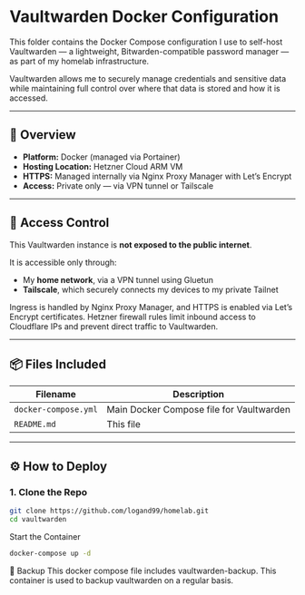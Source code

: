 # Vaultwarden Docker Configuration

This folder contains the Docker Compose configuration I use to self-host Vaultwarden — a lightweight, Bitwarden-compatible password manager — as part of my homelab infrastructure.

Vaultwarden allows me to securely manage credentials and sensitive data while maintaining full control over where that data is stored and how it is accessed.

---

## 🔧 Overview

- **Platform:** Docker (managed via Portainer)
- **Hosting Location:** Hetzner Cloud ARM VM
- **HTTPS:** Managed internally via Nginx Proxy Manager with Let’s Encrypt
- **Access:** Private only — via VPN tunnel or Tailscale

---

## 🔐 Access Control

This Vaultwarden instance is **not exposed to the public internet**.

It is accessible only through:
- My **home network**, via a VPN tunnel using Gluetun
- **Tailscale**, which securely connects my devices to my private Tailnet

Ingress is handled by Nginx Proxy Manager, and HTTPS is enabled via Let’s Encrypt certificates. Hetzner firewall rules limit inbound access to Cloudflare IPs and prevent direct traffic to Vaultwarden.

---

## 📦 Files Included

| Filename                | Description                                    |
|-------------------------|------------------------------------------------|
| `docker-compose.yml`    | Main Docker Compose file for Vaultwarden       |
| `README.md`             | This file                                      |

---

## ⚙️ How to Deploy

### 1. Clone the Repo
```bash
git clone https://github.com/logand99/homelab.git
cd vaultwarden
```
Start the Container
```bash
docker-compose up -d
```
🔄 Backup
This docker compose file includes vaultwarden-backup. This container is used to backup vaultwarden on a regular basis.
